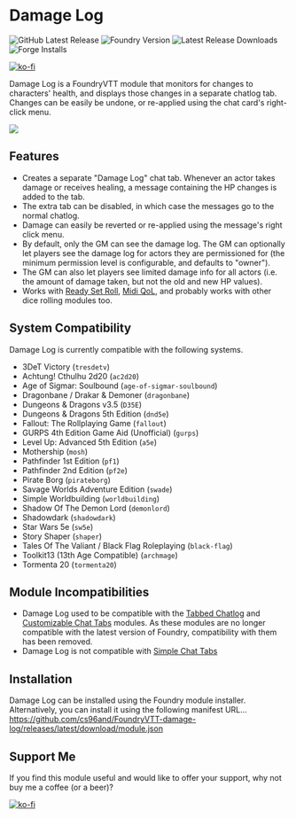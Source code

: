  # Damage Log

![GitHub Latest Release](https://img.shields.io/github/release/cs96and/FoundryVTT-damage-log?style=for-the-badge)
![Foundry Version](https://img.shields.io/badge/dynamic/json?label=Foundry%20Version&prefix=v&query=%24.compatibility.verified&url=https%3A%2F%2Fraw.githubusercontent.com%2Fcs96and%2FFoundryVTT-damage-log%2Fmaster%2Fmodule.json&style=for-the-badge)
![Latest Release Downloads](https://img.shields.io/github/downloads/cs96and/FoundryVTT-damage-log/latest/total?style=for-the-badge)
![Forge Installs](https://img.shields.io/badge/dynamic/json?label=Forge%20Installs&query=package.installs&suffix=%25&url=https%3A%2F%2Fforge-vtt.com%2Fapi%2Fbazaar%2Fpackage%2Fdamage-log&colorB=4aa94a&style=for-the-badge)

[![ko-fi](https://ko-fi.com/img/githubbutton_sm.svg)](https://ko-fi.com/C0C057N35)

Damage Log is a FoundryVTT module that monitors for changes to characters' health, and displays those changes in a separate chatlog tab.  Changes can be easily be undone, or re-applied using the chat card's right-click menu.

![](images/damage-log.gif)

## Features
* Creates a separate "Damage Log" chat tab.  Whenever an actor takes damage or receives healing, a message containing the HP changes is added to the tab.
* The extra tab can be disabled, in which case the messages go to the normal chatlog.
* Damage can easily be reverted or re-applied using the message's right click menu.
* By default, only the GM can see the damage log.  The GM can optionally let players see the damage log for actors they are permissioned for (the minimum permission level is configurable, and defaults to "owner").
* The GM can also let players see limited damage info for all actors (i.e. the amount of damage taken, but not the old and new HP values).
* Works with [Ready Set Roll](https://foundryvtt.com/packages/ready-set-roll-5e/), [Midi QoL](https://foundryvtt.com/packages/midi-qol/), and probably works with other dice rolling modules too.

## System Compatibility
Damage Log is currently compatible with the following systems.
* 3DeT Victory (`tresdetv`)
* Achtung! Cthulhu 2d20 (`ac2d20`)
* Age of Sigmar: Soulbound (`age-of-sigmar-soulbound`)
* Dragonbane / Drakar & Demoner (`dragonbane`)
* Dungeons & Dragons v3.5 (`D35E`)
* Dungeons & Dragons 5th Edition (`dnd5e`)
* Fallout: The Rollplaying Game (`fallout`)
* GURPS 4th Edition Game Aid (Unofficial) (`gurps`)
* Level Up: Advanced 5th Edition (`a5e`)
* Mothership (`mosh`)
* Pathfinder 1st Edition (`pf1`)
* Pathfinder 2nd Edition (`pf2e`)
* Pirate Borg (`pirateborg`)
* Savage Worlds Adventure Edition (`swade`)
* Simple Worldbuilding (`worldbuilding`)
* Shadow Of The Demon Lord (`demonlord`)
* Shadowdark (`shadowdark`)
* Star Wars 5e (`sw5e`)
* Story Shaper (`shaper`)
* Tales Of The Valiant / Black Flag Roleplaying (`black-flag`)
* Toolkit13 (13th Age Compatible) (`archmage`)
* Tormenta 20 (`tormenta20`)

## Module Incompatibilities
* Damage Log used to be compatible with the [Tabbed Chatlog](https://github.com/cswendrowski/FoundryVTT-Tabbed-Chatlog) and [Customizable Chat Tabs](https://foundryvtt.com/packages/chat-tabs) modules.  As these modules are no longer compatible with the latest version of Foundry, compatibility with them has been removed.
* Damage Log is not compatible with [Simple Chat Tabs](https://github.com/mclemente/fvtt-simple-chat-tabs)

## Installation
Damage Log can be installed using the Foundry module installer.  Alternatively, you can install it using the following manifest URL...<br>
https://github.com/cs96and/FoundryVTT-damage-log/releases/latest/download/module.json

## Support Me
If you find this module useful and would like to offer your support, why not buy me a coffee (or a beer)?

[![ko-fi](https://ko-fi.com/img/githubbutton_sm.svg)](https://ko-fi.com/C0C057N35)
